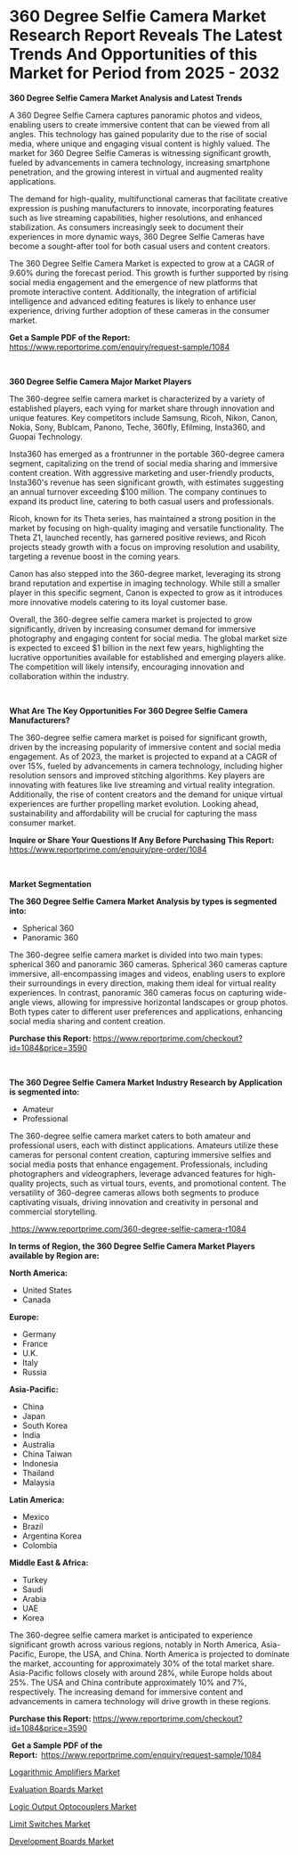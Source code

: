 <p><h1>360 Degree Selfie Camera Market Research Report Reveals The Latest Trends And Opportunities of this Market for Period from 2025 - 2032</h1></p><p><strong>360 Degree Selfie Camera Market Analysis and Latest Trends</strong></p>
<p><p>A 360 Degree Selfie Camera captures panoramic photos and videos, enabling users to create immersive content that can be viewed from all angles. This technology has gained popularity due to the rise of social media, where unique and engaging visual content is highly valued. The market for 360 Degree Selfie Cameras is witnessing significant growth, fueled by advancements in camera technology, increasing smartphone penetration, and the growing interest in virtual and augmented reality applications. </p><p>The demand for high-quality, multifunctional cameras that facilitate creative expression is pushing manufacturers to innovate, incorporating features such as live streaming capabilities, higher resolutions, and enhanced stabilization. As consumers increasingly seek to document their experiences in more dynamic ways, 360 Degree Selfie Cameras have become a sought-after tool for both casual users and content creators.</p><p>The 360 Degree Selfie Camera Market is expected to grow at a CAGR of 9.60% during the forecast period. This growth is further supported by rising social media engagement and the emergence of new platforms that promote interactive content. Additionally, the integration of artificial intelligence and advanced editing features is likely to enhance user experience, driving further adoption of these cameras in the consumer market.</p></p>
<p><strong>Get a Sample PDF of the Report:&nbsp;</strong> <a href="https://www.reportprime.com/enquiry/request-sample/1084?utm_campaign=1897&utm_medium=2&utm_source=Github&utm_content=ia&utm_term=18032025&utm_id=360-degree-selfie-camera">https://www.reportprime.com/enquiry/request-sample/1084</a></p>
<p>&nbsp;</p>
<p><strong>360 Degree Selfie Camera Major Market Players</strong></p>
<p><p>The 360-degree selfie camera market is characterized by a variety of established players, each vying for market share through innovation and unique features. Key competitors include Samsung, Ricoh, Nikon, Canon, Nokia, Sony, Bublcam, Panono, Teche, 360fly, Efilming, Insta360, and Guopai Technology.</p><p>Insta360 has emerged as a frontrunner in the portable 360-degree camera segment, capitalizing on the trend of social media sharing and immersive content creation. With aggressive marketing and user-friendly products, Insta360's revenue has seen significant growth, with estimates suggesting an annual turnover exceeding $100 million. The company continues to expand its product line, catering to both casual users and professionals.</p><p>Ricoh, known for its Theta series, has maintained a strong position in the market by focusing on high-quality imaging and versatile functionality. The Theta Z1, launched recently, has garnered positive reviews, and Ricoh projects steady growth with a focus on improving resolution and usability, targeting a revenue boost in the coming years.</p><p>Canon has also stepped into the 360-degree market, leveraging its strong brand reputation and expertise in imaging technology. While still a smaller player in this specific segment, Canon is expected to grow as it introduces more innovative models catering to its loyal customer base.</p><p>Overall, the 360-degree selfie camera market is projected to grow significantly, driven by increasing consumer demand for immersive photography and engaging content for social media. The global market size is expected to exceed $1 billion in the next few years, highlighting the lucrative opportunities available for established and emerging players alike. The competition will likely intensify, encouraging innovation and collaboration within the industry.</p></p>
<p>&nbsp;</p>
<p><strong>What Are The Key Opportunities For 360 Degree Selfie Camera Manufacturers?</strong></p>
<p><p>The 360-degree selfie camera market is poised for significant growth, driven by the increasing popularity of immersive content and social media engagement. As of 2023, the market is projected to expand at a CAGR of over 15%, fueled by advancements in camera technology, including higher resolution sensors and improved stitching algorithms. Key players are innovating with features like live streaming and virtual reality integration. Additionally, the rise of content creators and the demand for unique virtual experiences are further propelling market evolution. Looking ahead, sustainability and affordability will be crucial for capturing the mass consumer market.</p></p>
<p><strong>Inquire or Share Your Questions If Any Before Purchasing This Report:</strong> <a href="https://www.reportprime.com/enquiry/pre-order/1084?utm_campaign=1897&utm_medium=2&utm_source=Github&utm_content=ia&utm_term=18032025&utm_id=360-degree-selfie-camera">https://www.reportprime.com/enquiry/pre-order/1084</a></p>
<p>&nbsp;</p>
<p><strong>Market Segmentation</strong></p>
<p><strong>The 360 Degree Selfie Camera Market Analysis by types is segmented into:</strong></p>
<p><ul><li>Spherical 360</li><li>Panoramic 360</li></ul></p>
<p><p>The 360-degree selfie camera market is divided into two main types: spherical 360 and panoramic 360 cameras. Spherical 360 cameras capture immersive, all-encompassing images and videos, enabling users to explore their surroundings in every direction, making them ideal for virtual reality experiences. In contrast, panoramic 360 cameras focus on capturing wide-angle views, allowing for impressive horizontal landscapes or group photos. Both types cater to different user preferences and applications, enhancing social media sharing and content creation.</p></p>
<p><strong>Purchase this Report:&nbsp;</strong><a href="https://www.reportprime.com/checkout?id=1084&price=3590&utm_campaign=1897&utm_medium=2&utm_source=Github&utm_content=ia&utm_term=18032025&utm_id=360-degree-selfie-camera">https://www.reportprime.com/checkout?id=1084&price=3590</a></p>
<p>&nbsp;</p>
<p><strong>The 360 Degree Selfie Camera Market Industry Research by Application is segmented into:</strong></p>
<p><ul><li>Amateur</li><li>Professional</li></ul></p>
<p><p>The 360-degree selfie camera market caters to both amateur and professional users, each with distinct applications. Amateurs utilize these cameras for personal content creation, capturing immersive selfies and social media posts that enhance engagement. Professionals, including photographers and videographers, leverage advanced features for high-quality projects, such as virtual tours, events, and promotional content. The versatility of 360-degree cameras allows both segments to produce captivating visuals, driving innovation and creativity in personal and commercial storytelling.</p></p>
<p><a href="https://www.reportprime.com/360-degree-selfie-camera-r1084?utm_campaign=1897&utm_medium=2&utm_source=Github&utm_content=ia&utm_term=18032025&utm_id=360-degree-selfie-camera">&nbsp;https://www.reportprime.com/360-degree-selfie-camera-r1084</a></p>
<p><strong>In terms of Region, the 360 Degree Selfie Camera Market Players available by Region are:</strong></p>
<p>
    <p> <strong> North America: </strong>
        <ul>
            <li>United States</li>
            <li>Canada</li>
        </ul>
        </p> 
    <p> <strong> Europe: </strong>
        <ul>
            <li>Germany</li>
            <li>France</li>
            <li>U.K.</li>
            <li>Italy</li>
            <li>Russia</li>
        </ul>
        </p> 
    <p> <strong> Asia-Pacific: </strong>
        <ul>
            <li>China</li>
            <li>Japan</li>
            <li>South Korea</li>
            <li>India</li>
            <li>Australia</li>
            <li>China Taiwan</li>
            <li>Indonesia</li>
            <li>Thailand</li>
            <li>Malaysia</li>
        </ul>
        </p> 
    <p> <strong> Latin America: </strong>
        <ul>
            <li>Mexico</li>
            <li>Brazil</li>
            <li>Argentina Korea</li>
            <li>Colombia</li>
        </ul>
        </p> 
    <p> <strong> Middle East & Africa: </strong>
        <ul>
            <li>Turkey</li>
            <li>Saudi</li>
            <li>Arabia</li>
            <li>UAE</li>
            <li>Korea</li>
        </ul>
    </p>
    </p>
<p><p>The 360-degree selfie camera market is anticipated to experience significant growth across various regions, notably in North America, Asia-Pacific, Europe, the USA, and China. North America is projected to dominate the market, accounting for approximately 30% of the total market share. Asia-Pacific follows closely with around 28%, while Europe holds about 25%. The USA and China contribute approximately 10% and 7%, respectively. The increasing demand for immersive content and advancements in camera technology will drive growth in these regions.</p></p>
<p><strong>Purchase this Report: </strong><a href="https://www.reportprime.com/checkout?id=1084&price=3590&utm_campaign=1897&utm_medium=2&utm_source=Github&utm_content=ia&utm_term=18032025&utm_id=360-degree-selfie-camera">https://www.reportprime.com/checkout?id=1084&price=3590</a></p>
<p>&nbsp;<strong>Get a Sample PDF of the Report:&nbsp;&nbsp;</strong><a href="https://www.reportprime.com/enquiry/request-sample/1084?utm_campaign=1897&utm_medium=2&utm_source=Github&utm_content=ia&utm_term=18032025&utm_id=360-degree-selfie-camera">https://www.reportprime.com/enquiry/request-sample/1084</a></p>
<p><strong></strong></p>
<p><p><a href="https://github.com/bloggglazaie/Market-Research-Report-List-1/blob/main/logarithmic-amplifiers-market.md?utm_campaign=1897&utm_medium=2&utm_source=Github&utm_content=ia&utm_term=18032025&utm_id=360-degree-selfie-camera">Logarithmic Amplifiers Market</a></p><p><a href="https://github.com/dubelsuehsik/Market-Research-Report-List-1/blob/main/evaluation-boards-market.md?utm_campaign=1897&utm_medium=2&utm_source=Github&utm_content=ia&utm_term=18032025&utm_id=360-degree-selfie-camera">Evaluation Boards Market</a></p><p><a href="https://github.com/nikkoureta1y/Market-Research-Report-List-1/blob/main/logic-output-optocouplers-market.md?utm_campaign=1897&utm_medium=2&utm_source=Github&utm_content=ia&utm_term=18032025&utm_id=360-degree-selfie-camera">Logic Output Optocouplers Market</a></p><p><a href="https://github.com/lolahberkik5/Market-Research-Report-List-1/blob/main/limit-switches-market.md?utm_campaign=1897&utm_medium=2&utm_source=Github&utm_content=ia&utm_term=18032025&utm_id=360-degree-selfie-camera">Limit Switches Market</a></p><p><a href="https://github.com/rndwazeri/Market-Research-Report-List-1/blob/main/development-boards-market.md?utm_campaign=1897&utm_medium=2&utm_source=Github&utm_content=ia&utm_term=18032025&utm_id=360-degree-selfie-camera">Development Boards Market</a></p></p>